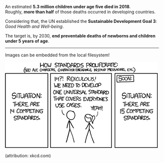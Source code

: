 <div class="slide-01">
An estimated <b>5.3 million children under age five died in 2018</b>. <br />
Roughly, <b>more than half</b> of those deaths occurred in developing countries.


Considering that, the UN established the <b>Sustainable Development Goal 3</b>: <i>Good Health and Well-being</i>.

The target is, by 2030, <b>end preventable deaths of newborns and children under 5 years of age</b>.
</div>

---

Images can be embedded from the local filesystem!

![xkcd on standards](./standards.png)

(attribution: xkcd.com)